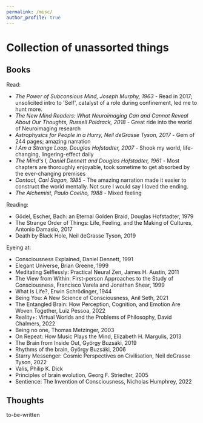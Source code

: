 ```yaml
---
permalink: /misc/
author_profile: true
---
```

<h1> Collection of unassorted things </h1>

## Books 

Read:
* *The Power of Subconsious Mind, Joseph Murphy, 1963* - Read in 2017; unsolicited intro to 'Self', catalyst of a role during confinement, led me to hunt more.
* *The New Mind Readers: What Neuroimaging Can and Cannot Reveal About Our Thoughts, Russell Poldrack, 2018* - Great ride into the world of Neuroimaging research
* *Astrophysics for People in a Hurry, Neil deGrasse Tyson, 2017* - Gem of 244 pages; amazing narration
* *I Am a Strange Loop, Douglas Hofstadter, 2007* - Shook my world, life-changing, lingering-effect daily
* *The Mind's I, Daniel Dennett and Douglas Hofstadter, 1961* - Most chapters are thoroughly enjoyable, took sometime to get absorbed by the ever-changing premises
* *Contact, Carl Sagan, 1985* - The amazing narration made it easier to construct the world mentally. Not sure I would say I loved the ending.
* *The Alchemist, Paulo Coelho, 1988* - Mixed feeling

Reading:
* Gödel, Escher, Bach: an Eternal Golden Braid, Douglas Hofstadter, 1979
* The Strange Order of Things: Life, Feeling, and the Making of Cultures, Antonio Damasio, 2017
* Death by Black Hole, Neil deGrasse Tyson, 2019

Eyeing at:

* Consciousness Explained, Daniel Dennett, 1991
* Elegant Universe, Brian Greene, 1999
* Meditating Selflessly: Practical Neural Zen, James H. Austin, 2011
* The View from Within: First-person Approaches to the Study of Consciousness, Francisco Varela and Jonathan Shear, 1999
* What Is Life?, Erwin Schrödinger, 1944
* Being You: A New Science of Consciousness, Anil Seth, 2021
* The Entangled Brain: How Perception, Cognition, and Emotion Are Woven Together, Luiz Pessoa, 2022
* Reality+: Virtual Worlds and the Problems of Philosophy, David Chalmers, 2022
* Being no one, Thomas Metzinger, 2003
* On Repeat: How Music Plays the Mind, Elizabeth H. Margulis, 2013
* The Brain from Inside Out, György Buzsáki, 2019
* Rhythms of the brain, György Buzsáki, 2006
* Starry Messenger: Cosmic Perspectives on Civilisation, Neil deGrasse Tyson, 2022
* Valis, Philip K. Dick
* Principles of brain evolution, Georg F. Striedter, 2005
* Sentience: The Invention of Consciousness, Nicholas Humphrey, 2022


## Thoughts

to-be-written